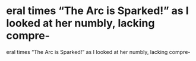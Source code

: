 # eral times “The Arc is Sparked!” as I looked at her numbly, lacking compre-

eral times “The Arc is Sparked!” as I looked at her numbly, lacking compre-